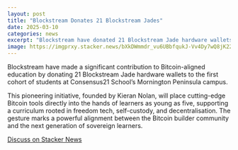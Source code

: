 ```yaml
---
layout: post
title: "Blockstream Donates 21 Blockstream Jades"
date: 2025-03-10
categories: news
excerpt: "Blockstream have donated 21 Blockstream Jade hardware wallets to the first cohort of students at Consensus21 School’s Mornington Peninsula campus."
image: https://imgprxy.stacker.news/bXkDWmmdr_vu6UBbfqukJ-Vv4Dy7wQ8jK22T-f4_TJA/rs:fit:2560:1440/aHR0cHM6Ly9tLnN0YWNrZXIubmV3cy84NzA4Ng
---
```


Blockstream have made a significant contribution to Bitcoin-aligned education by donating 21 Blockstream Jade hardware wallets to the first cohort of students at Consensus21 School’s Mornington Peninsula campus.

This pioneering initiative, founded by Kieran Nolan, will place cutting-edge Bitcoin tools directly into the hands of learners as young as five, supporting a curriculum rooted in freedom tech, self-custody, and decentralisation. The gesture marks a powerful alignment between the Bitcoin builder community and the next generation of sovereign learners.


[Discuss on Stacker News](https://stacker.news/items/943549)
